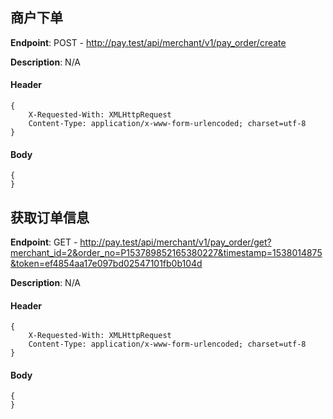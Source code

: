 ## 商户下单

**Endpoint**: POST - http://pay.test/api/merchant/v1/pay_order/create

**Description**: N/A

#### Header
```
{
	X-Requested-With: XMLHttpRequest
	Content-Type: application/x-www-form-urlencoded; charset=utf-8
}
```


#### Body
```
{
}
```

## 获取订单信息

**Endpoint**: GET - http://pay.test/api/merchant/v1/pay_order/get?merchant_id=2&order_no=P153789852165380227&timestamp=1538014875&token=ef4854aa17e097bd02547101fb0b104d

**Description**: N/A

#### Header
```
{
	X-Requested-With: XMLHttpRequest
	Content-Type: application/x-www-form-urlencoded; charset=utf-8
}
```


#### Body
```
{
}
```

